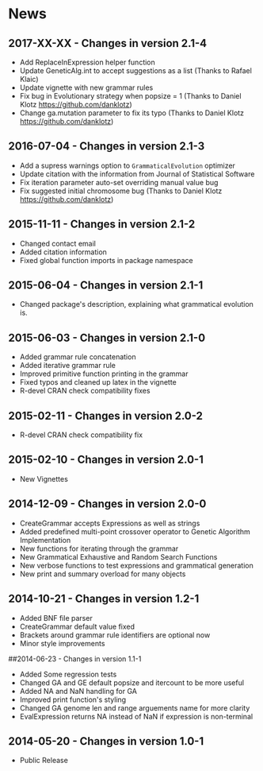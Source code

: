 # News

## 2017-XX-XX - Changes in version 2.1-4
 * Add ReplaceInExpression helper function
 * Update GeneticAlg.int to accept suggestions as a list (Thanks to Rafael Klaic)
 * Update vignette with new grammar rules
 * Fix bug in Evolutionary strategy when popsize = 1 (Thanks to Daniel Klotz <https://github.com/danklotz>)
 * Change ga.mutation parameter to fix its typo (Thanks to Daniel Klotz <https://github.com/danklotz>)

## 2016-07-04 - Changes in version 2.1-3

 * Add a supress warnings option to `GrammaticalEvolution` optimizer
 * Update citation with the information from Journal of Statistical Software
 * Fix iteration parameter auto-set overriding manual value bug
 * Fix suggested initial chromosome bug (Thanks to Daniel Klotz <https://github.com/danklotz>)

## 2015-11-11 - Changes in version 2.1-2

 * Changed contact email
 * Added citation information
 * Fixed global function imports in package namespace

## 2015-06-04 - Changes in version 2.1-1

 * Changed package's description, explaining what grammatical evolution is.

## 2015-06-03 - Changes in version 2.1-0

 * Added grammar rule concatenation
 * Added iterative grammar rule
 * Improved primitive function printing in the grammar
 * Fixed typos and cleaned up latex in the vignette
 * R-devel CRAN check compatibility fixes

## 2015-02-11 - Changes in version 2.0-2

 * R-devel CRAN check compatibility fix

## 2015-02-10 - Changes in version 2.0-1

 * New Vignettes
 
## 2014-12-09 - Changes in version 2.0-0

 * CreateGrammar accepts Expressions as well as strings
 * Added predefined multi-point crossover operator to Genetic Algorithm Implementation
 * New functions for iterating through the grammar
 * New Grammatical Exhaustive and Random Search Functions
 * New verbose functions to test expressions and grammatical generation
 * New print and summary overload for many objects
 
## 2014-10-21 - Changes in version 1.2-1

 * Added BNF file parser
 * CreateGrammar default value fixed
 * Brackets around grammar rule identifiers are optional now
 * Minor style improvements

##2014-06-23 - Changes in version 1.1-1

 * Added Some regression tests
 * Changed GA and GE default popsize and itercount to be more useful
 * Added NA and NaN handling for GA
 * Improved print function's styling
 * Changed GA genome len and range arguements name for more clarity
 * EvalExpression returns NA instead of NaN if expression is non-terminal
 
## 2014-05-20 - Changes in version 1.0-1

 * Public Release
